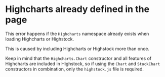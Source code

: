 # Highcharts already defined in the page

This error happens if the `Highcharts` namespace already exists when loading 
Highcharts or Highstock.

This is caused by including Highcharts or Highstock more than once.

Keep in mind that the `Highcharts.Chart` constructor and all features of
Highcharts are included in Highstock, so if using the `Chart` and
`StockChart` constructors in combination, only the `highstock.js` file is required.
